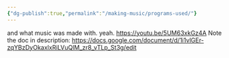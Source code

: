 ```yaml
---
{"dg-publish":true,"permalink":"/making-music/programs-used/"}
---
```


and what music was made with. yeah.
https://youtu.be/5UM63xkGz4A
Note the doc in description:
https://docs.google.com/document/d/1i1vlGEr-zqYBzDyOkaxlxRiLVuQlM_zr8_vTLp_St3g/edit